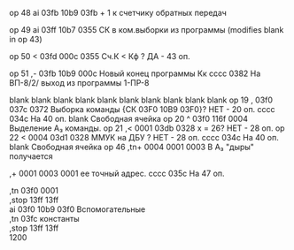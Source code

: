 op 48
ai   03fb 10b9 03fb                         + 1 к счетчику обратных передач

op 49
ai   03ff 10b7 0355                         СК в ком.выборки из программы (modifies blank in op 43)

op 50
<    03fd 000c 0355                         Сч.К < Кф ? ДА - 43 оп.

op 51
,-   03fb 10b9 000c                         Новый конец программы Кк
cccc 0382                                   На ВП-8/2/ выход из программы 1-ПР-8

blank
blank
blank
blank
blank
blank
blank
blank 
blank
blank
op 19
,    03f0 037c 0372                         Выборка команды {СК 03F0 10B9 03F0}? НЕТ - 20 оп.
cccc 034c                                   На 40 оп.
blank                                       Свободная ячейка
op 20
^     03f0 116f 0004                        Выделение А₃ команды.
op 21
,< 	  0001 03db 0328                        х = 26? НЕТ - 28 оп.
op 22
< 	  0004 03d1 0328                         ММУК на ДБУ ? НЕТ - 28 оп.
cccc  034c                                  На 40 оп.
blank                                       Свободная ячейка
op 46
,tn+  0004 0001 0003                        В А₃ "дыры" получается

,+    0001 0003 0001                        ее точный адрес.
cccc  035c                                  На 47 оп.

,tn   03f0 0001                                 
,stop 13ff 13ff                                 
ai    03f0 10b9 03f0                       Вспомогательные             
,tn             03fc                       константы            
,stop 13ff 13ff                                 
                1200                                    